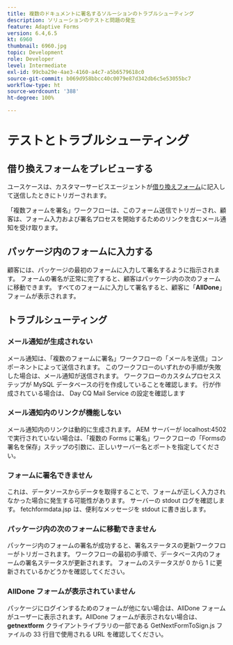 ```yaml
---
title: 複数のドキュメントに署名するソルーションのトラブルシューティング
description: ソリューションのテストと問題の発生
feature: Adaptive Forms
version: 6.4,6.5
kt: 6960
thumbnail: 6960.jpg
topic: Development
role: Developer
level: Intermediate
exl-id: 99cba29e-4ae3-4160-a4c7-a5b6579618c0
source-git-commit: b069d958bbcc40c0079e87d342db6c5e53055bc7
workflow-type: ht
source-wordcount: '388'
ht-degree: 100%

---
```


# テストとトラブルシューティング


## 借り換えフォームをプレビューする

ユースケースは、カスタマーサービスエージェントが[借り換えフォーム](http://localhost:4502/content/dam/formsanddocuments/formsandsigndemo/refinanceform/jcr:content?wcmmode=disabled)に記入して送信したときにトリガーされます。

「複数フォームを署名」ワークフローは、このフォーム送信でトリガーされ、顧客は、フォーム入力および署名プロセスを開始するためのリンクを含むメール通知を受け取ります。

## パッケージ内のフォームに入力する

顧客には、パッケージの最初のフォームに入力して署名するように指示されます。 フォームの署名が正常に完了すると、顧客はパッケージ内の次のフォームに移動できます。 すべてのフォームに入力して署名すると、顧客に「**AllDone**」フォームが表示されます。

## トラブルシューティング

### メール通知が生成されない

メール通知は、「複数のフォームに署名」ワークフローの「メールを送信」コンポーネントによって送信されます。 このワークフローのいずれかの手順が失敗した場合は、メール通知が送信されます。 ワークフローのカスタムプロセスステップが MySQL データベースの行を作成していることを確認します。 行が作成されている場合は、 Day CQ Mail Service の設定を確認します

### メール通知内のリンクが機能しない

メール通知内のリンクは動的に生成されます。 AEM サーバーが localhost:4502 で実行されていない場合は、「複数の Forms に署名」ワークフローの「Formsの署名を保存」ステップの引数に、正しいサーバー名とポートを指定してください。

### フォームに署名できません

これは、データソースからデータを取得することで、フォームが正しく入力されなかった場合に発生する可能性があります。 サーバーの stdout ログを確認します。 fetchformdata.jsp は、便利なメッセージを stdout に書き出します。

### パッケージ内の次のフォームに移動できません

パッケージ内のフォームの署名が成功すると、署名ステータスの更新ワークフローがトリガーされます。 ワークフローの最初の手順で、データベース内のフォームの署名ステータスが更新されます。 フォームのステータスが 0 から 1 に更新されているかどうかを確認してください。

### AllDone フォームが表示されていません

パッケージにログインするためのフォームが他にない場合は、AllDone フォームがユーザーに表示されます。AllDone フォームが表示されない場合は、 **getnextform** クライアントライブラリの一部である GetNextFormToSign.js ファイルの 33 行目で使用される URL を確認してください。
